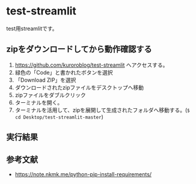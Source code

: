 # test-streamlit
test用streamlitです。

## zipをダウンロードしてから動作確認する

1. https://github.com/kuroroblog/test-streamlit へアクセスする。
2. 緑色の「Code」と書かれたボタンを選択
3. 「Download ZIP」を選択
4. ダウンロードされたzipファイルをデスクトップへ移動
5. zipファイルをダブルクリック
6. ターミナルを開く。
7. ターミナルを活用して、zipを展開して生成されたフォルダへ移動する。(`$ cd Desktop/test-streamlit-master`)

## 実行結果

## 参考文献
- https://note.nkmk.me/python-pip-install-requirements/
